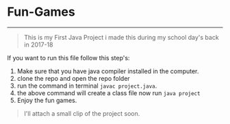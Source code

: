 # Fun-Games
----------
> This is my First Java Project i made this during my school day's back in 2017-18

If you want to run this file follow this step's:

1. Make sure that you have java compiler installed in the computer.
2. clone the repo and open the repo folder 
3. run the command in terminal `javac project.java`.
4. the above command will create a class file now run `java project`
5. Enjoy the fun games.

> I'll attach a small clip of the project soon.